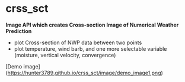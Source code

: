 # crss_sct
**Image API which creates Cross-section Image of Numerical Weather Prediction**
- plot Cross-section of NWP data between two points
- plot temperature, wind barb, and one more selectable variable (moisture, vertical velocity, convergence)

[Demo image] (https://hunter3789.github.io/crss_sct/image/demo_image1.png)
